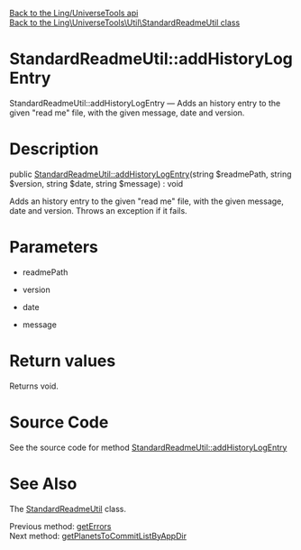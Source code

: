 [Back to the Ling/UniverseTools api](https://github.com/lingtalfi/UniverseTools/blob/master/doc/api/Ling/UniverseTools.md)<br>
[Back to the Ling\UniverseTools\Util\StandardReadmeUtil class](https://github.com/lingtalfi/UniverseTools/blob/master/doc/api/Ling/UniverseTools/Util/StandardReadmeUtil.md)


StandardReadmeUtil::addHistoryLogEntry
================



StandardReadmeUtil::addHistoryLogEntry — Adds an history entry to the given "read me" file, with the given message, date and version.




Description
================


public [StandardReadmeUtil::addHistoryLogEntry](https://github.com/lingtalfi/UniverseTools/blob/master/doc/api/Ling/UniverseTools/Util/StandardReadmeUtil/addHistoryLogEntry.md)(string $readmePath, string $version, string $date, string $message) : void




Adds an history entry to the given "read me" file, with the given message, date and version.
Throws an exception if it fails.




Parameters
================


- readmePath

    

- version

    

- date

    

- message

    


Return values
================

Returns void.








Source Code
===========
See the source code for method [StandardReadmeUtil::addHistoryLogEntry](https://github.com/lingtalfi/UniverseTools/blob/master/Util/StandardReadmeUtil.php#L158-L192)


See Also
================

The [StandardReadmeUtil](https://github.com/lingtalfi/UniverseTools/blob/master/doc/api/Ling/UniverseTools/Util/StandardReadmeUtil.md) class.

Previous method: [getErrors](https://github.com/lingtalfi/UniverseTools/blob/master/doc/api/Ling/UniverseTools/Util/StandardReadmeUtil/getErrors.md)<br>Next method: [getPlanetsToCommitListByAppDir](https://github.com/lingtalfi/UniverseTools/blob/master/doc/api/Ling/UniverseTools/Util/StandardReadmeUtil/getPlanetsToCommitListByAppDir.md)<br>

